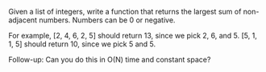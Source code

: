 Given a list of integers,
 write a function that returns the largest sum of non-adjacent numbers.
  Numbers can be 0 or negative.

For example, [2, 4, 6, 2, 5] should return 13,
 since we pick 2, 6, and 5. [5, 1, 1, 5] should return 10,
  since we pick 5 and 5.

Follow-up: Can you do this in O(N) time and constant space?